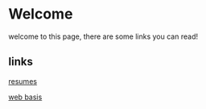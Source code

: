 # Welcome

welcome to this page, there are some links you can read!

## links

[resumes](./2022-06-19-resume-questions.md)

[web basis](2022-06-19-web-manual.md)